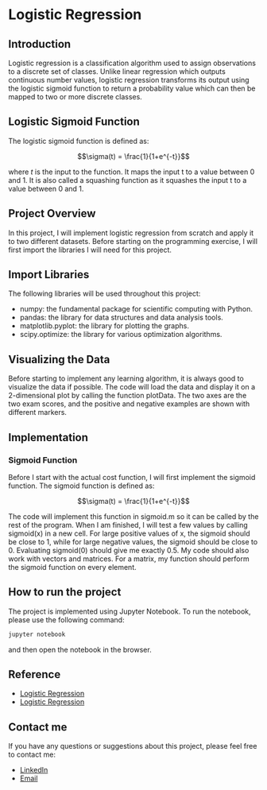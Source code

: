 # Logistic Regression

## Introduction

Logistic regression is a classification algorithm used to assign observations to a discrete set of classes. Unlike linear regression which outputs continuous number values, logistic regression transforms its output using the logistic sigmoid function to return a probability value which can then be mapped to two or more discrete classes.

## Logistic Sigmoid Function

The logistic sigmoid function is defined as:

$$\sigma(t) = \frac{1}{1+e^{-t}}$$

where $t$ is the input to the function. It maps the input t to a value between 0 and 1. It is also called a squashing function as it squashes the input t to a value between 0 and 1.

## Project Overview

In this project, I will implement logistic regression from scratch and apply it to two different datasets. Before starting on the programming exercise, I will first import the libraries I will need for this project.

## Import Libraries

The following libraries will be used throughout this project:

- numpy: the fundamental package for scientific computing with Python.
- pandas: the library for data structures and data analysis tools.
- matplotlib.pyplot: the library for plotting the graphs.
- scipy.optimize: the library for various optimization algorithms.

## Visualizing the Data

Before starting to implement any learning algorithm, it is always good to visualize the data if possible. The code will load the data and display it on a 2-dimensional plot by calling the function plotData. The two axes are the two exam scores, and the positive and negative examples are shown with different markers.

## Implementation

### Sigmoid Function

Before I start with the actual cost function, I will first implement the sigmoid function. The sigmoid function is defined as:

$$\sigma(t) = \frac{1}{1+e^{-t}}$$

The code will implement this function in sigmoid.m so it can be called by the rest of the program. When I am finished, I will test a few values by calling sigmoid(x) in a new cell. For large positive values of x, the sigmoid should be close to 1, while for large negative values, the sigmoid should be close to 0. Evaluating sigmoid(0) should give me exactly 0.5. My code should also work with vectors and matrices. For a matrix, my function should perform the sigmoid function on every element.

## How to run the project

The project is implemented using Jupyter Notebook. To run the notebook, please use the following command:

```bash
jupyter notebook
```

and then open the notebook in the browser.

## Reference

- [Logistic Regression](https://en.wikipedia.org/wiki/Logistic_regression)
- [Logistic Regression](https://www.coursera.org/learn/machine-learning/home/week/3)

## Contact me

If you have any questions or suggestions about this project, please feel free to contact me:

- [LinkedIn](https://www.linkedin.com/in/felix-kiprotich-a2ba1a1a4/)
- [Email](mailto:penscolashackletonfelix@gmail.com)